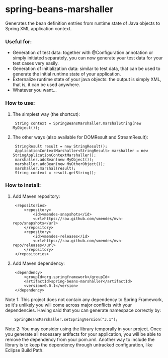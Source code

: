 spring-beans-marshaller
========================

Generates the bean definition entries from runtime state of Java objects to Spring XML application context. 

### Useful for:
- Generation of test data: together with @Configuration annotation or simply initiated separately, you can now generate your test data for your test cases very easily.
- Generation of initialization data: similar to test data, that can be used to generate the initial runtime state of your application.
- Externalize runtime state of your java objects: the output is simply XML, that is, it can be used anywhere.
- Whatever you want...

### How to use:

1. The simplest way (the shortcut):

		String context = SpringBeansMarshaller.marshalString(new MyObject());

2. The other ways (also available for DOMResult and StreamResult):

		StringResult result = new StringResult();
		ApplicationContextMarshaller<StringResult> marshaller = new StringApplicationContextMarshaller();		
		marshaller.addBean(new MyObject());
		marshaller.addBean(new MyOtherObject());
		marshaller.marshal(result);
		String context = result.getString();
		
### How to install:

1. Add Maven repository:

		<repositories>
			<repository>
				<id>vmendes-snapshots</id>
				<url>https://raw.github.com/vmendes/mvn-repo/snapshots</url>
			</repository>
			<repository>
				<id>vmendes-releases</id>
				<url>https://raw.github.com/vmendes/mvn-repo/releases</url>
			</repository>
		</repositories>

2. Add Maven dependency:

		<dependency>
			<groupId>org.springframework</groupId>
			<artifactId>spring-beans-marshaller</artifactId>
			<version>0.0.1</version>
		</dependency>

Note 1: This project does not contain any dependency to Spring Framework, so it's unlikely you will come across major conflicts with your dependencies. Having said that you can generate namespace correctly by:	
		
		SpringBeansMarshaller.setSpringVersion("3.1");
		
Note 2: You may consider using the library temporally in your project. Once you generate all necessary artifacts for your application, you will be able to remove the dependency from your pom.xml. Another way to include the library is to keep the dependency through untracked configuration, like Eclipse Build Path.